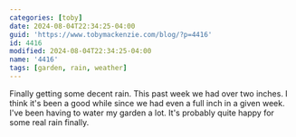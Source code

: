 ```yaml
---
categories: [toby]
date: 2024-08-04T22:34:25-04:00
guid: 'https://www.tobymackenzie.com/blog/?p=4416'
id: 4416
modified: 2024-08-04T22:34:25-04:00
name: '4416'
tags: [garden, rain, weather]
---
```


Finally getting some decent rain.<!--more-->  This past week we had over two inches.  I think it's been a good while since we had even a full inch in a given week.  I've been having to water my garden a lot.  It's probably quite happy for some real rain finally.
